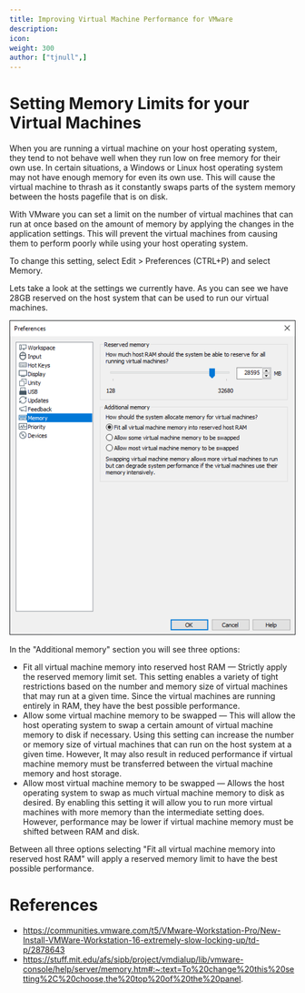 ```yaml
---
title: Improving Virtual Machine Performance for VMware
description:
icon:
weight: 300
author: ["tjnull",]
---
```


# Setting Memory Limits for your Virtual Machines

When you are running a virtual machine on your host operating system, they tend to not behave well when they run low on free memory for their own use. In certain situations, a Windows or Linux host operating system may not have enough memory for even its own use. This will cause the virtual machine to thrash as it constantly swaps parts of the system memory between the hosts pagefile that is on disk.

With VMware you can set a limit on the number of virtual machines that can run at once based on the amount of memory by applying the changes in the application settings. This will prevent the virtual machines from causing them to perform poorly while using your host operating system. 

To change this setting, select Edit > Preferences (CTRL+P) and select Memory. 

Lets take a look at the settings we currently have. As you can see we have 28GB reserved on the host system that can be used to run our virtual machines.

![](improving-vm-performance-1.png)

In the "Additional memory" section you will see three options:

- Fit all virtual machine memory into reserved host RAM — Strictly apply the reserved memory limit set. This setting enables a variety of tight restrictions based on the number and memory size of virtual machines that may run at a given time. Since the virtual machines are running entirely in RAM, they have the best possible performance.
- Allow some virtual machine memory to be swapped — This will allow the host operating system to swap a certain amount of virtual machine memory to disk if necessary. Using this setting can increase the number or memory size of virtual machines that can run on the host system at a given time. However, It may also result in reduced performance if virtual machine memory must be transferred between the virtual machine memory and host storage.
- Allow most virtual machine memory to be swapped — Allows the host operating system to swap as much virtual machine memory to disk as desired. By enabling this setting it will allow you to run more virtual machines with more memory than the intermediate setting does. However, performance may be lower if virtual machine memory must be shifted between RAM and disk.

Between all three options selecting "Fit all virtual machine memory into reserved host RAM" will apply a reserved memory limit to have the best possible performance. 

# References
- https://communities.vmware.com/t5/VMware-Workstation-Pro/New-Install-VMWare-Workstation-16-extremely-slow-locking-up/td-p/2878643
- https://stuff.mit.edu/afs/sipb/project/vmdialup/lib/vmware-console/help/server/memory.htm#:~:text=To%20change%20this%20setting%2C%20choose,the%20top%20of%20the%20panel.